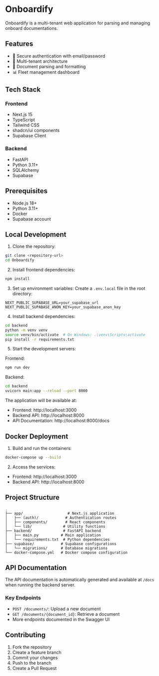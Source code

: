 # Onboardify

Onboardify is a multi-tenant web application for parsing and managing onboard documentations. 

## Features

- 🔐 Secure authentication with email/password
- 🏢 Multi-tenant architecture
- 📝 Document parsing and formatting
- 📊 Fleet management dashboard

## Tech Stack

### Frontend
- Next.js 15
- TypeScript
- Tailwind CSS
- shadcn/ui components
- Supabase Client

### Backend
- FastAPI
- Python 3.11+
- SQLAlchemy
- Supabase

## Prerequisites
- Node.js 18+
- Python 3.11+
- Docker
- Supabase account

## Local Development

1. Clone the repository:
```bash
git clone <repository-url>
cd Onboardify
```

2. Install frontend dependencies:
```bash
npm install
```

3. Set up environment variables:
Create a `.env.local` file in the root directory:
```env
NEXT_PUBLIC_SUPABASE_URL=your_supabase_url
NEXT_PUBLIC_SUPABASE_ANON_KEY=your_supabase_anon_key
```

4. Install backend dependencies:
```bash
cd backend
python -m venv venv
source venv/bin/activate  # On Windows: .\venv\Scripts\activate
pip install -r requirements.txt
```

5. Start the development servers:

Frontend:
```bash
npm run dev
```

Backend:
```bash
cd backend
uvicorn main:app --reload --port 8000
```

The application will be available at:
- Frontend: http://localhost:3000
- Backend API: http://localhost:8000
- API Documentation: http://localhost:8000/docs

## Docker Deployment

1. Build and run the containers:
```bash
docker-compose up --build
```

2. Access the services:
- Frontend: http://localhost:3000
- Backend API: http://localhost:8000

## Project Structure

```
.
├── app/                    # Next.js application
│   ├── (auth)/            # Authentication routes
│   ├── components/        # React components
│   └── lib/              # Utility functions
├── backend/              # FastAPI backend
│   ├── main.py          # Main application
│   └── requirements.txt  # Python dependencies
├── supabase/            # Supabase configurations
│   └── migrations/      # Database migrations
└── docker-compose.yml   # Docker compose configuration
```

## API Documentation

The API documentation is automatically generated and available at `/docs` when running the backend server.

### Key Endpoints

- `POST /documents/`: Upload a new document
- `GET /documents/{document_id}`: Retrieve a document
- More endpoints documented in the Swagger UI

## Contributing

1. Fork the repository
2. Create a feature branch
3. Commit your changes
4. Push to the branch
5. Create a Pull Request